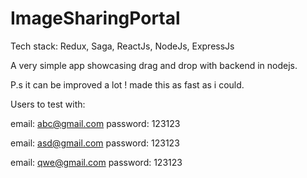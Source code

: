 # ImageSharingPortal

Tech stack:  Redux, Saga, ReactJs, NodeJs, ExpressJs

A very simple app showcasing drag and drop with backend in nodejs. 

P.s it can be improved a lot ! made this as fast as i could.

Users to test with:

email: abc@gmail.com
password: 123123

email: asd@gmail.com
password: 123123

email: qwe@gmail.com
password: 123123
